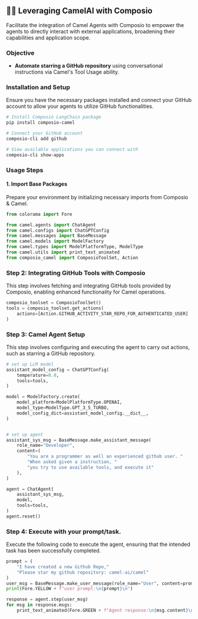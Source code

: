## 🚀🔗 Leveraging CamelAI with Composio

Facilitate the integration of Camel Agents with Composio to empower the agents to directly interact with external applications, broadening their capabilities and application scope.

### Objective

- **Automate starring a GitHub repository** using conversational instructions via Camel's Tool Usage ability.

### Installation and Setup

Ensure you have the necessary packages installed and connect your GitHub account to allow your agents to utilize GitHub functionalities.

```bash
# Install Composio LangChain package
pip install composio-camel

# Connect your GitHub account
composio-cli add github

# View available applications you can connect with
composio-cli show-apps
```

### Usage Steps

#### 1. Import Base Packages

Prepare your environment by initializing necessary imports from Composio & Camel.

```python
from colorama import Fore

from camel.agents import ChatAgent
from camel.configs import ChatGPTConfig
from camel.messages import BaseMessage
from camel.models import ModelFactory
from camel.types import ModelPlatformType, ModelType
from camel.utils import print_text_animated
from composio_camel import ComposioToolSet, Action
```

### Step 2: Integrating GitHub Tools with Composio

This step involves fetching and integrating GitHub tools provided by Composio, enabling enhanced functionality for Camel operations.
```python
composio_toolset = ComposioToolSet()
tools = composio_toolset.get_actions(
    actions=[Action.GITHUB_ACTIVITY_STAR_REPO_FOR_AUTHENTICATED_USER]
)
```

### Step 3: Camel Agent Setup

This step involves configuring and executing the agent to carry out actions, such as starring a GitHub repository.

```python
# set up LLM model
assistant_model_config = ChatGPTConfig(
    temperature=0.0,
    tools=tools,
)

model = ModelFactory.create(
    model_platform=ModelPlatformType.OPENAI,
    model_type=ModelType.GPT_3_5_TURBO,
    model_config_dict=assistant_model_config.__dict__,
)


# set up agent
assistant_sys_msg = BaseMessage.make_assistant_message(
    role_name="Developer",
    content=(
        "You are a programmer as well an experienced github user. "
        "When asked given a instruction, "
        "you try to use available tools, and execute it"
    ),
)

agent = ChatAgent(
    assistant_sys_msg,
    model,
    tools=tools,
)
agent.reset()
```

### Step 4: Execute with your prompt/task.

Execute the following code to execute the agent, ensuring that the intended task has been successfully completed.

```python
prompt = (
    "I have created a new Github Repo,"
    "Please star my github repository: camel-ai/camel"
)
user_msg = BaseMessage.make_user_message(role_name="User", content=prompt)
print(Fore.YELLOW + f"user prompt:\n{prompt}\n")

response = agent.step(user_msg)
for msg in response.msgs:
    print_text_animated(Fore.GREEN + f"Agent response:\n{msg.content}\n")

```
